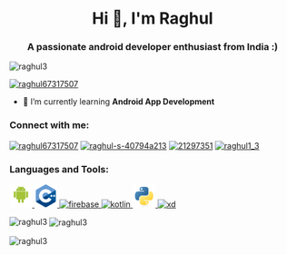 
<h1 align="center">Hi 👋, I'm Raghul</h1>
<h3 align="center">A passionate android developer enthusiast from India :)</h3>


<p align="left"> <img src="https://komarev.com/ghpvc/?username=raghul3&label=Profile%20views&color=0e75b6&style=flat" alt="raghul3" /> </p>

<p align="left"> <a href="https://twitter.com/raghul67317507" target="blank"><img src="https://img.shields.io/twitter/follow/raghul67317507?logo=twitter&style=for-the-badge" alt="raghul67317507" /></a> </p>

- 🌱 I’m currently learning **Android App Development**

<h3 align="left">Connect with me:</h3>
<p align="left">
<a href="https://twitter.com/raghul67317507" target="blank"><img align="center" src="https://raw.githubusercontent.com/rahuldkjain/github-profile-readme-generator/master/src/images/icons/Social/twitter.svg" alt="raghul67317507" height="30" width="40" /></a>
<a href="https://linkedin.com/in/raghul-s-40794a213" target="blank"><img align="center" src="https://raw.githubusercontent.com/rahuldkjain/github-profile-readme-generator/master/src/images/icons/Social/linked-in-alt.svg" alt="raghul-s-40794a213" height="30" width="40" /></a>
<a href="https://stackoverflow.com/users/21297351" target="blank"><img align="center" src="https://raw.githubusercontent.com/rahuldkjain/github-profile-readme-generator/master/src/images/icons/Social/stack-overflow.svg" alt="21297351" height="30" width="40" /></a>
<a href="https://instagram.com/raghul1_3" target="blank"><img align="center" src="https://raw.githubusercontent.com/rahuldkjain/github-profile-readme-generator/master/src/images/icons/Social/instagram.svg" alt="raghul1_3" height="30" width="40" /></a>
</p>

<h3 align="left">Languages and Tools:</h3>
<p align="left"> <a href="https://developer.android.com" target="_blank" rel="noreferrer"> <img src="https://raw.githubusercontent.com/devicons/devicon/master/icons/android/android-original-wordmark.svg" alt="android" width="40" height="40"/> </a> <a href="https://www.w3schools.com/cpp/" target="_blank" rel="noreferrer"> <img src="https://raw.githubusercontent.com/devicons/devicon/master/icons/cplusplus/cplusplus-original.svg" alt="cplusplus" width="40" height="40"/> </a> <a href="https://firebase.google.com/" target="_blank" rel="noreferrer"> <img src="https://www.vectorlogo.zone/logos/firebase/firebase-icon.svg" alt="firebase" width="40" height="40"/> </a> <a href="https://kotlinlang.org" target="_blank" rel="noreferrer"> <img src="https://www.vectorlogo.zone/logos/kotlinlang/kotlinlang-icon.svg" alt="kotlin" width="40" height="40"/> </a> <a href="https://www.python.org" target="_blank" rel="noreferrer"> <img src="https://raw.githubusercontent.com/devicons/devicon/master/icons/python/python-original.svg" alt="python" width="40" height="40"/> </a> <a href="https://www.adobe.com/products/xd.html" target="_blank" rel="noreferrer"> <img src="https://cdn.worldvectorlogo.com/logos/adobe-xd.svg" alt="xd" width="40" height="40"/> </a> </p>

<p><img align="left" src="https://github-readme-stats.vercel.app/api/top-langs?username=raghul3&show_icons=true&locale=en&layout=compact" alt="raghul3" /></p>

<p>&nbsp;<img align="center" src="https://github-readme-stats.vercel.app/api?username=raghul3&show_icons=true&locale=en" alt="raghul3" /></p>

<p><img align="center" src="https://github-readme-streak-stats.herokuapp.com/?user=raghul3&" alt="raghul3" /></p> 
